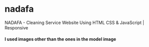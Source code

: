 # nadafa
NADAFA - Cleaning Service Website  Using HTML CSS &amp; JavaScript | Responsive

#### I used images other than the ones in the model image
